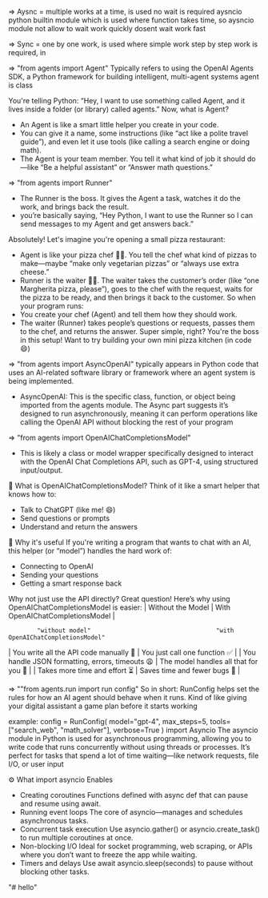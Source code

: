 => Aysnc =  multiple works at a time, is used no wait is required
aysncio python builtin module which is used where function takes time,
so aysncio module not allow to wait work quickly dosent wait work fast 


=> Sync = one by one work, is used where simple work step by step work is required, in 

=> "from agents import Agent"
Typically refers to using the OpenAI Agents SDK, a Python framework for building intelligent, multi-agent systems
agent is class

You're telling Python: “Hey, I want to use something called Agent, and it lives inside a folder (or library) called agents.”
Now, what is Agent?
- An Agent is like a smart little helper you create in your code.
- You can give it a name, some instructions (like “act like a polite travel guide”), and even let it use tools (like calling a search engine or doing math).
- The Agent is your team member. You tell it what kind of job it should do—like “Be a helpful assistant” or “Answer math questions.”

=> "from agents import Runner"
- The Runner is the boss. It gives the Agent a task, watches it do the work, and brings back the result.
- you’re basically saying, “Hey Python, I want to use the Runner so I can send messages to my Agent and get answers back.”


Absolutely! Let's imagine you're opening a small pizza restaurant:
- Agent is like your pizza chef 👨‍🍳. You tell the chef what kind of pizzas to make—maybe “make only vegetarian pizzas” or “always use extra cheese.”
- Runner is the waiter 🧑‍🍳. The waiter takes the customer’s order (like “one Margherita pizza, please”), goes to the chef with the request, waits for the pizza to be ready, and then brings it back to the customer.
So when your program runs:
- You create your chef (Agent) and tell them how they should work.
- The waiter (Runner) takes people’s questions or requests, passes them to the chef, and returns the answer.
Super simple, right? You're the boss in this setup! Want to try building your own mini pizza kitchen (in code 😄)

=> "from agents import AsyncOpenAI" 
typically appears in Python code that uses an AI-related software library or framework where an agent system is being implemented.
- AsyncOpenAI: This is the specific class, function, or object being imported from the agents module. The Async part suggests it’s designed to run asynchronously, meaning it can perform operations like calling the OpenAI API without blocking the rest of your program


=> "from agents import OpenAIChatCompletionsModel"
- This is likely a class or model wrapper specifically designed to interact with the OpenAI Chat Completions API, such as GPT-4, using structured input/output.

💬 What is OpenAIChatCompletionsModel?
Think of it like a smart helper that knows how to:
- Talk to ChatGPT (like me! 😄)
- Send questions or prompts
- Understand and return the answers

🔧 Why it's useful
If you're writing a program that wants to chat with an AI, this helper (or “model”) handles the hard work of:
- Connecting to OpenAI
- Sending your questions
- Getting a smart response back

Why not just use the API directly?
Great question! Here’s why using OpenAIChatCompletionsModel is easier:
| Without the Model | With OpenAIChatCompletionsModel | 
            
            "without model"                                   "with OpenAIChatCompletionsModel"
            
| You write all the API code manually 🧱                   | You just call one function ✅ | 
| You handle JSON formatting, errors, timeouts 😩          | The model handles all that for you 🤖 | 
| Takes more time and effort ⏳                             | Saves time and fewer bugs 🚀 | 



=> ""from agents.run import run config"
So in short: RunConfig helps set the rules for how an AI agent should behave when it runs. Kind of like giving your digital assistant a game plan before it starts working 

example: 
config = RunConfig(
    model="gpt-4",
    max_steps=5,
    tools=["search_web", "math_solver"],
    verbose=True
)
import Asyncio 
The asyncio module in Python is used for asynchronous programming, allowing you to write code that runs concurrently without 
using threads or processes. It’s perfect for tasks that spend a lot of time waiting—like network requests, file I/O, or user input


⚙️ What import asyncio Enables
- Creating coroutines
Functions defined with async def that can pause and resume using await.
- Running event loops
The core of asyncio—manages and schedules asynchronous tasks.
- Concurrent task execution
Use asyncio.gather() or asyncio.create_task() to run multiple coroutines at once.
- Non-blocking I/O
Ideal for socket programming, web scraping, or APIs where you don’t want to freeze the app while waiting.
- Timers and delays
Use await asyncio.sleep(seconds) to pause without blocking other tasks.

"# hello" 
